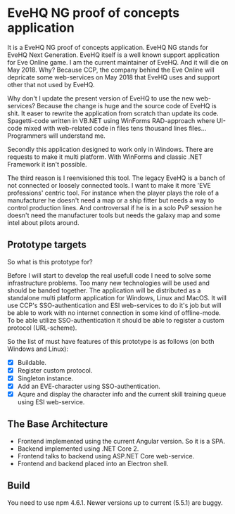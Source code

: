 # EveHQ NG proof of concepts application #
It is a EveHQ NG proof of concepts application. EveHQ NG stands for EveHQ Next Generation. EveHQ itself is a well known support application for Eve Online game. I am the current maintainer of EveHQ. And it will die on May 2018. Why? Because CCP, the company behind the Eve Online will depricate some web-services on May 2018 that EveHQ uses and support other that not used by EveHQ.

Why don't I update the present version of EveHQ to use the new web-services? Because the change is huge and the source code of EveHQ is shit. It easer to rewrite the application from scratch than update its code. Spagetti-code written in VB.NET using WinForms RAD-approach where UI-code mixed with web-related code in files tens thousand lines files... Programmers will understand me.

Secondly this application designed to work only in Windows. There are requests to make it multi platform. With WinForms and classic .NET Framework it isn't possible.

The third reason is I reenvisioned this tool. The legacy EveHQ is a banch of not connected or loosely connected tools. I want to make it more 'EVE professions' centric tool. For instance when the player plays the role of a manufacturer he doesn't need a map or a ship fitter but needs a way to control production lines. And controversal if he is in a solo PvP session he doesn't need the manufacturer tools but needs the galaxy map and some intel about pilots around.

## Prototype targets ##
So what is this prototype for?

Before I will start to develop the real usefull code I need to solve some infrastructure problems. Too many new technologies will be used and should be banded together. The application will be distributed as a standalone multi platform application for Windows, Linux and MacOS. It will use CCP's SSO-authentication and ESI web-services to do it's job but will be able to work with no internet connection in some kind of offline-mode. To be able utilize SSO-authentication it should be able to register a custom protocol (URL-scheme).

So the list of must have features of this prototype is as follows (on both Windows and Linux):
* [x] Buildable.
* [x] Register custom protocol.
* [x] Singleton instance.
* [x] Add an EVE-character using SSO-authentication.
* [x] Aqure and display the character info and the current skill training queue using ESI web-service.

## The Base Architecture ##
* Frontend implemented using the current Angular version. So it is a SPA.
* Backend implemented using .NET Core 2. 
* Frontend talks to backend using ASP.NET Core web-service.
* Frontend and backend placed into an Electron shell.

## Build ##
You need to use npm 4.6.1. Newer versions up to current (5.5.1) are buggy.
